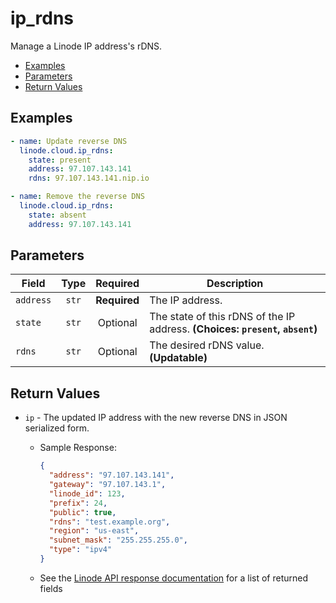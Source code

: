 # ip_rdns

Manage a Linode IP address's rDNS.

- [Examples](#examples)
- [Parameters](#parameters)
- [Return Values](#return-values)

## Examples

```yaml
- name: Update reverse DNS
  linode.cloud.ip_rdns:
    state: present
    address: 97.107.143.141
    rdns: 97.107.143.141.nip.io

```

```yaml
- name: Remove the reverse DNS
  linode.cloud.ip_rdns:
    state: absent
    address: 97.107.143.141

```


## Parameters

| Field     | Type | Required | Description                                                                  |
|-----------|------|----------|------------------------------------------------------------------------------|
| `address` | <center>`str`</center> | <center>**Required**</center> | The IP address.   |
| `state` | <center>`str`</center> | <center>Optional</center> | The state of this rDNS of the IP address.  **(Choices: `present`, `absent`)** |
| `rdns` | <center>`str`</center> | <center>Optional</center> | The desired rDNS value.  **(Updatable)** |

## Return Values

- `ip` - The updated IP address with the new reverse DNS in JSON serialized form.

    - Sample Response:
        ```json
        {
          "address": "97.107.143.141",
          "gateway": "97.107.143.1",
          "linode_id": 123,
          "prefix": 24,
          "public": true,
          "rdns": "test.example.org",
          "region": "us-east",
          "subnet_mask": "255.255.255.0",
          "type": "ipv4"
        }
        ```
    - See the [Linode API response documentation](https://www.linode.com/docs/api/profile/#ip-address-rdns-update) for a list of returned fields


